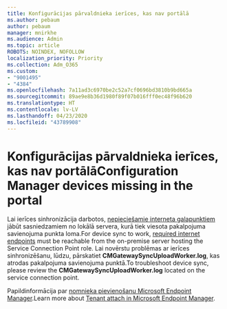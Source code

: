 ```yaml
---
title: Konfigurācijas pārvaldnieka ierīces, kas nav portālā
ms.author: pebaum
author: pebaum
manager: mnirkhe
ms.audience: Admin
ms.topic: article
ROBOTS: NOINDEX, NOFOLLOW
localization_priority: Priority
ms.collection: Adm_O365
ms.custom:
- "9001495"
- "4384"
ms.openlocfilehash: 7a11ad3c6970be2c52a7cf0696bd3810b9bd665a
ms.sourcegitcommit: 89ae9e8b36d1980f89f07b016fff0ec48f96b620
ms.translationtype: HT
ms.contentlocale: lv-LV
ms.lasthandoff: 04/23/2020
ms.locfileid: "43789908"
---
```

# <a name="configuration-manager-devices-missing-in-the-portal"></a><span data-ttu-id="be782-102">Konfigurācijas pārvaldnieka ierīces, kas nav portālā</span><span class="sxs-lookup"><span data-stu-id="be782-102">Configuration Manager devices missing in the portal</span></span>

<span data-ttu-id="be782-103">Lai ierīces sinhronizācija darbotos, [nepieciešamie interneta galapunktiem](https://docs.microsoft.com/configmgr/tenant-attach/device-sync-actions#internet-endpoints) jābūt sasniedzamiem no lokālā servera, kurā tiek viesota pakalpojuma savienojuma punkta loma.</span><span class="sxs-lookup"><span data-stu-id="be782-103">For device sync to work, [required internet endpoints](https://docs.microsoft.com/configmgr/tenant-attach/device-sync-actions#internet-endpoints) must be reachable from the on-premise server hosting the Service Connection Point role.</span></span> <span data-ttu-id="be782-104">Lai novērstu problēmas ar ierīces sinhronizēšanu, lūdzu, pārskatiet **CMGatewaySyncUploadWorker.log**, kas atrodas pakalpojuma savienojuma punktā.</span><span class="sxs-lookup"><span data-stu-id="be782-104">To troubleshoot device sync, please review the **CMGatewaySyncUploadWorker.log** located on the service connection point.</span></span>

<span data-ttu-id="be782-105">Papildinformācija par [nomnieka pievienošanu Microsoft Endpoint Manager](https://docs.microsoft.com/configmgr/tenant-attach/).</span><span class="sxs-lookup"><span data-stu-id="be782-105">Learn more about [Tenant attach in Microsoft Endpoint Manager](https://docs.microsoft.com/configmgr/tenant-attach/).</span></span>
